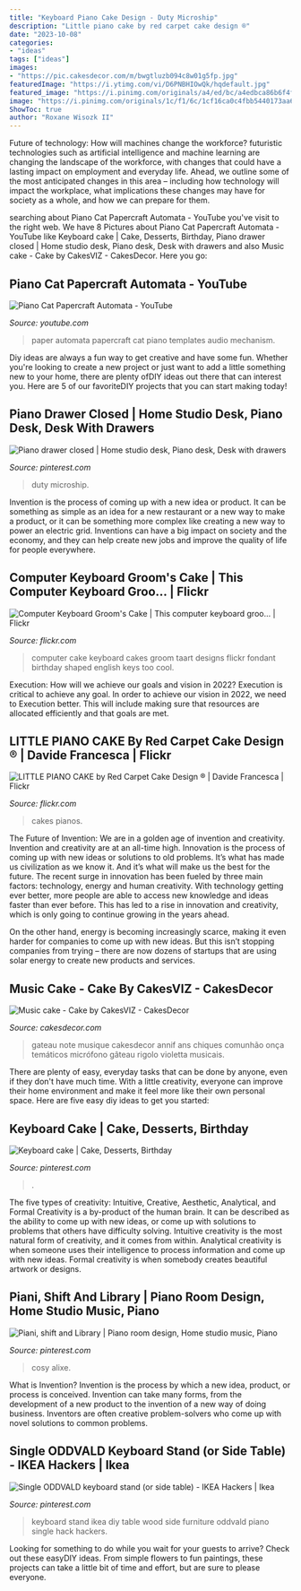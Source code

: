 ```yaml
---
title: "Keyboard Piano Cake Design - Duty Microship"
description: "Little piano cake by red carpet cake design ®"
date: "2023-10-08"
categories:
- "ideas"
tags: ["ideas"]
images:
- "https://pic.cakesdecor.com/m/bwgtluzb094c8w01g5fp.jpg"
featuredImage: "https://i.ytimg.com/vi/D6PNBHIOwQk/hqdefault.jpg"
featured_image: "https://i.pinimg.com/originals/a4/ed/bc/a4edbca86b6f4fbf595efcd86df6efef.jpg"
image: "https://i.pinimg.com/originals/1c/f1/6c/1cf16ca0c4fbb5440173aa6bc6e8493f.jpg"
ShowToc: true
author: "Roxane Wisozk II"
---
```



Future of technology: How will machines change the workforce?
futuristic technologies such as artificial intelligence and machine learning are changing the landscape of the workforce, with changes that could have a lasting impact on employment and everyday life. Ahead, we outline some of the most anticipated changes in this area – including how technology will impact the workplace, what implications these changes may have for society as a whole, and how we can prepare for them.

	

		
searching about Piano Cat Papercraft Automata - YouTube you've visit to the right web. We have 8 Pictures about Piano Cat Papercraft Automata - YouTube like Keyboard cake | Cake, Desserts, Birthday, Piano drawer closed | Home studio desk, Piano desk, Desk with drawers and also Music cake - Cake by CakesVIZ - CakesDecor. Here you go:
		
    
## Piano Cat Papercraft Automata - YouTube

<img loading=lazy src="https://i.ytimg.com/vi/D6PNBHIOwQk/hqdefault.jpg" onerror="this.onerror=null;this.src='https://tse3.mm.bing.net/th?id=OIP.wZf-Qc3qbR7R-NPIsg22ZgHaFj&amp;pid=15.1';" alt="Piano Cat Papercraft Automata - YouTube">

_Source: youtube.com_

>paper automata papercraft cat piano templates audio mechanism. 

	

Diy ideas are always a fun way to get creative and have some fun. Whether you're looking to create a new project or just want to add a little something new to your home, there are plenty ofDIY ideas out there that can interest you. Here are 5 of our favoriteDIY projects that you can start making today!

    
## Piano Drawer Closed | Home Studio Desk, Piano Desk, Desk With Drawers

<img loading=lazy src="https://i.pinimg.com/originals/34/de/ec/34deec06d594a9f0f9981141b1ad0e1a.jpg" onerror="this.onerror=null;this.src='https://tse2.mm.bing.net/th?id=OIP.U4_MgO_pdfUAnEH77k8OswHaEK&amp;pid=15.1';" alt="Piano drawer closed | Home studio desk, Piano desk, Desk with drawers">

_Source: pinterest.com_

>duty microship. 

	

Invention is the process of coming up with a new idea or product. It can be something as simple as an idea for a new restaurant or a new way to make a product, or it can be something more complex like creating a new way to power an electric grid. Inventions can have a big impact on society and the economy, and they can help create new jobs and improve the quality of life for people everywhere.

    
## Computer Keyboard Groom&#039;s Cake | This Computer Keyboard Groo… | Flickr

<img loading=lazy src="https://c2.staticflickr.com/6/5085/5234317167_4e15b9385d_z.jpg" onerror="this.onerror=null;this.src='https://tse3.mm.bing.net/th?id=OIP.7rYLHBZKf4OS3PZoq0Ty6wHaFS&amp;pid=15.1';" alt="Computer Keyboard Groom&#039;s Cake | This computer keyboard groo… | Flickr">

_Source: flickr.com_

>computer cake keyboard cakes groom taart designs flickr fondant birthday shaped english keys too cool. 

	

Execution: How will we achieve our goals and vision in 2022?
Execution is critical to achieve any goal. In order to achieve our vision in 2022, we need to Execution better. This will include making sure that resources are allocated efficiently and that goals are met.

    
## LITTLE PIANO CAKE By Red Carpet Cake Design ® | Davide Francesca | Flickr

<img loading=lazy src="https://c1.staticflickr.com/9/8286/7557195048_0f3bfaa059_b.jpg" onerror="this.onerror=null;this.src='https://tse3.mm.bing.net/th?id=OIP.SIJoGWPaju6LpHXHuPP5CwHaJ6&amp;pid=15.1';" alt="LITTLE PIANO CAKE by Red Carpet Cake Design ® | Davide Francesca | Flickr">

_Source: flickr.com_

>cakes pianos. 

	

The Future of Invention: We are in a golden age of invention and creativity.
Invention and creativity are at an all-time high. Innovation is the process of coming up with new ideas or solutions to old problems. It’s what has made us civilization as we know it. And it’s what will make us the best for the future.
The recent surge in innovation has been fueled by three main factors: technology, energy and human creativity. With technology getting ever better, more people are able to access new knowledge and ideas faster than ever before. This has led to a rise in innovation and creativity, which is only going to continue growing in the years ahead.

On the other hand, energy is becoming increasingly scarce, making it even harder for companies to come up with new ideas. But this isn’t stopping companies from trying – there are now dozens of startups that are using solar energy to create new products and services.

    
## Music Cake - Cake By CakesVIZ - CakesDecor

<img loading=lazy src="https://pic.cakesdecor.com/m/bwgtluzb094c8w01g5fp.jpg" onerror="this.onerror=null;this.src='https://tse1.mm.bing.net/th?id=OIP.koLlFa6qCiVdV2l6ZXencAHaLJ&amp;pid=15.1';" alt="Music cake - Cake by CakesVIZ - CakesDecor">

_Source: cakesdecor.com_

>gateau note musique cakesdecor annif ans chiques comunhão onça temáticos micrófono gâteau rigolo violetta musicais. 

	

There are plenty of easy, everyday tasks that can be done by anyone, even if they don't have much time. With a little creativity, everyone can improve their home environment and make it feel more like their own personal space. Here are five easy diy ideas to get you started: 

    
## Keyboard Cake | Cake, Desserts, Birthday

<img loading=lazy src="https://i.pinimg.com/originals/a4/ed/bc/a4edbca86b6f4fbf595efcd86df6efef.jpg" onerror="this.onerror=null;this.src='https://tse4.mm.bing.net/th?id=OIP.lA7u3YB1DZNQ8ZZChWF7AwHaJ4&amp;pid=15.1';" alt="Keyboard cake | Cake, Desserts, Birthday">

_Source: pinterest.com_

>. 

	

The five types of creativity: Intuitive, Creative, Aesthetic, Analytical, and Formal
Creativity is a by-product of the human brain. It can be described as the ability to come up with new ideas, or come up with solutions to problems that others have difficulty solving. Intuitive creativity is the most natural form of creativity, and it comes from within. Analytical creativity is when someone uses their intelligence to process information and come up with new ideas. Formal creativity is when somebody creates beautiful artwork or designs.

    
## Piani, Shift And Library | Piano Room Design, Home Studio Music, Piano

<img loading=lazy src="https://i.pinimg.com/736x/5f/90/26/5f902660cbec3ea2c0981c42faf34cc4.jpg" onerror="this.onerror=null;this.src='https://tse2.mm.bing.net/th?id=OIP.-ue8LEE5HNWkiwHIZo2GWgHaJQ&amp;pid=15.1';" alt="Piani, shift and Library | Piano room design, Home studio music, Piano">

_Source: pinterest.com_

>cosy alixe. 

	

What is Invention?
Invention is the process by which a new idea, product, or process is conceived. Invention can take many forms, from the development of a new product to the invention of a new way of doing business. Inventors are often creative problem-solvers who come up with novel solutions to common problems.

    
## Single ODDVALD Keyboard Stand (or Side Table) - IKEA Hackers | Ikea

<img loading=lazy src="https://i.pinimg.com/originals/1c/f1/6c/1cf16ca0c4fbb5440173aa6bc6e8493f.jpg" onerror="this.onerror=null;this.src='https://tse1.mm.bing.net/th?id=OIP.v1uaGmBKBAPKQ016IHcV1gHaJ4&amp;pid=15.1';" alt="Single ODDVALD keyboard stand (or side table) - IKEA Hackers | Ikea">

_Source: pinterest.com_

>keyboard stand ikea diy table wood side furniture oddvald piano single hack hackers. 

	

Looking for something to do while you wait for your guests to arrive? Check out these easyDIY ideas. From simple flowers to fun paintings, these projects can take a little bit of time and effort, but are sure to please everyone.

